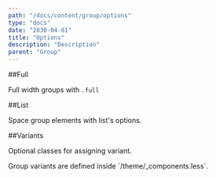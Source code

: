 ```yaml
---
path: "/docs/content/group/options"
type: "docs"
date: "2030-04-01"
title: "Options"
description: "Description"
parent: "Group"
---
```


##Full

Full width groups with `.full`

<demo>
  <demovanilla src="demos/docs/content/group/options/full-line" name="line">
  </demovanilla>
  <demovanilla src="demos/docs/content/group/options/full-stack" name="stack">
  </demovanilla>
</demo>

##List

Space group elements with list's options.

<demo>
  <demovanilla src="demos/docs/content/group/options/list-line" name="line">
  </demovanilla>
  <demovanilla src="demos/docs/content/group/options/list-stack" name="stack">
  </demovanilla>
</demo>

##Variants

Optional classes for assigning variant.

<div class="alert">
  <div class="alert_content">
    Group variants are defined inside `/theme/_components.less`.
  </div>
</div>

<demo>
  <demovanilla src="demos/docs/content/group/options/variant-line" name="line">
  </demovanilla>
  <demovanilla src="demos/docs/content/group/options/variant-stack" name="stack">
  </demovanilla>
</demo>

